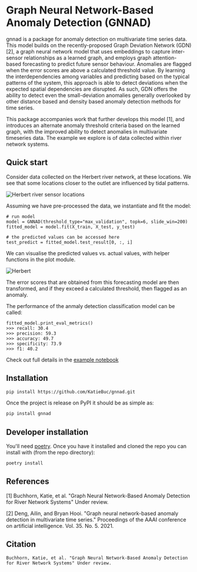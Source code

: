 # Graph Neural Network-Based Anomaly Detection (GNNAD)

gnnad is a package for anomaly detection on multivariate time series data. This model builds on the recently-proposed Graph Deviation Network (GDN) [2], a  graph neural network model that uses embeddings to capture inter-sensor relationships as a learned graph, and employs graph attention-based forecasting to predict future sensor behaviour. Anomalies are flagged when the error scores are above a calculated threshold value. By learning the interdependencies among variables and predicting based on the typical patterns of the system, this approach is able to detect deviations when the expected spatial dependencies are disrupted. As such, GDN offers the ability to detect even the small-deviation anomalies generally overlooked by other distance based and density based anomaly detection methods for time series.

This package accompanies work that further develops this model [1], and introduces an alternate anomaly threshold criteria based on the learned graph, with the improved ability to detect anomalies in multivariate timeseries data. The example we explore is of data collected within river network systems.

## Quick start

Consider data collected on the Herbert river network, at these locations. We see that some locations closer to the outlet are influenced by tidal patterns.

<img src="https://github.com/KatieBuc/gnnad/files/11257391/herbert_ssn.pdf " alt="Herbert river sensor locations" title="">

Assuming we have pre-processed the data, we instantiate and fit the model:
```
# run model
model = GNNAD(threshold_type="max_validation", topk=6, slide_win=200)
fitted_model = model.fit(X_train, X_test, y_test)

# the predicted values can be accessed here
test_predict = fitted_model.test_result[0, :, i]
```

We can visualise the predicted values vs. actual values, with helper functions in the plot module.

![Herbert](https://user-images.githubusercontent.com/34525024/232661014-99ebb7c0-7e4a-4f54-b09a-fedb5c5bbaf1.jpg)

The error scores that are obtained from this forecasting model are then transformed, and if they exceed a calculated threshold, then flagged as an anomaly.

The performance of the anmaly detection classification model can be called:
```
fitted_model.print_eval_metrics()
>>> recall: 30.4
>>> precision: 59.3
>>> accuracy: 49.7
>>> specificity: 73.9
>>> f1: 40.2
```

Check out full details in the [example notebook](example_herbert.ipynb)

## Installation

```bash
pip install https://github.com/KatieBuc/gnnad.git
```

Once the project is release on PyPI it should be as simple as:

```bash
pip install gnnad
```

## Developer installation

You'll need [poetry](https://python-poetry.org/docs/#installation). Once you have it installed and
cloned the repo you can install with (from the repo directory):

```bash
poetry install
```

## References

[1] Buchhorn, Katie, et al. "Graph Neural Network-Based Anomaly Detection for River Network Systems" Under review.

[2] Deng, Ailin, and Bryan Hooi. "Graph neural network-based anomaly detection in multivariate time series." Proceedings of the AAAI conference on artificial intelligence. Vol. 35. No. 5. 2021.


## Citation

```
Buchhorn, Katie, et al. "Graph Neural Network-Based Anomaly Detection for River Network Systems" Under review.
```
